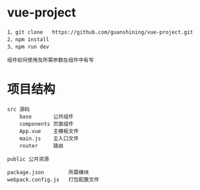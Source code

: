 # vue-project
    1、git clone   https://github.com/guanshining/vue-project.git
    2、npm install
    3、npm run dev
    
    组件如何使用及所需参数在组件中有写
    
# 项目结构
    src 源码
        base       公共组件
        components 页面组件
        App.vue    主模板文件
        main.js    主入口文件
        router     路由
        
    public 公共资源
    
    package.json        所需模块
    webpack.config.js   打包配置文件
        
  
  
